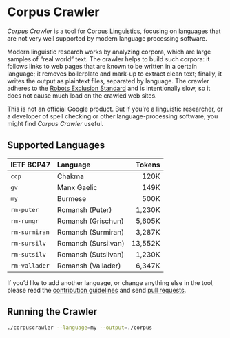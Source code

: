 # Corpus Crawler

_Corpus Crawler_ is a tool for [Corpus
Linguistics](https://en.wikipedia.org/wiki/Corpus_linguistics),
focusing on languages that are not very well supported by modern
language processing software.

Modern linguistic research works by analyzing corpora, which are large
samples of “real world” text. The crawler helps to build such corpora:
it follows links to web pages that are known to be written in a
certain language; it removes boilerplate and mark-up to extract clean
text; finally, it writes the output as plaintext files, separated by
language. The crawler adheres to the [Robots Exclusion
Standard](https://en.wikipedia.org/wiki/Robots_exclusion_standard) and
is intentionally slow, so it does not cause much load on the crawled
web sites.

This is not an official Google product. But if you’re a linguistic researcher,
or a developer of spell checking or other language-processing software,
you might find _Corpus Crawler_ useful.


## Supported Languages

| IETF BCP47      | Language              |  Tokens |
| :-------------- | :-------------------- | ------: |
| `ccp`           | Chakma                |    120K |
| `gv`            | Manx Gaelic           |    149K |
| `my`            | Burmese               |    500K |
| `rm-puter`      | Romansh (Puter)       |  1,230K |
| `rm-rumgr`      | Romansh (Grischun)    |  5,605K |
| `rm-surmiran`   | Romansh (Surmiran)    |  3,287K |
| `rm-sursilv`    | Romansh (Sursilvan)   | 13,552K |
| `rm-sutsilv`    | Romansh (Sutsilvan)   |  1,230K |
| `rm-vallader`   | Romansh (Vallader)    |  6,347K |


If you’d like to add another language, or change anything else in the tool,
please read the [contribution guidelines](./CONTRIBUTING.md) and send
[pull requests](https://help.github.com/categories/collaborating-with-issues-and-pull-requests/).


## Running the Crawler

```sh
./corpuscrawler --language=my --output=./corpus
```
